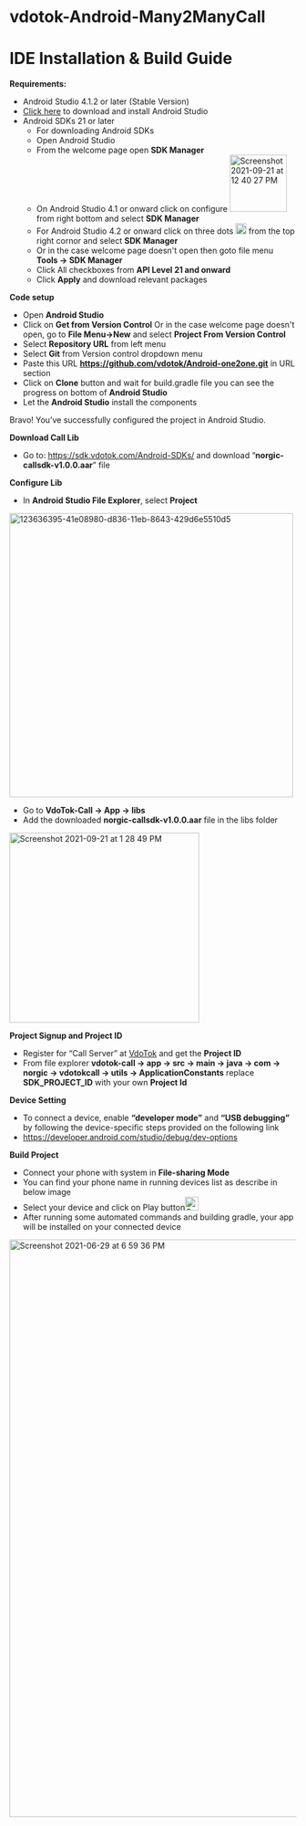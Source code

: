 vdotok-Android-Many2ManyCall
===================
IDE Installation & Build Guide
==============================
<b>Requirements:</b>
* Android Studio 4.1.2 or later (Stable Version)
* [Click here](https://developer.android.com/studio?gclid=Cj0KCQjwhr2FBhDbARIsACjwLo2fEHdB3l3eqRlhIvySYNx1-3XjDmuX1eSCbaCI7zU8FKHFkGBcVyMaAtSjEALw_wcB&gclsrc=aw.ds#downloads) to download and install Android Studio
* Android SDKs 21 or later
    * For downloading Android SDKs
    * Open Android Studio
    * From the welcome page open <b>SDK Manager</b>
    * On Android Studio 4.1 or onward click on configure <img width="100" alt="Screenshot 2021-09-21 at 12 40 27 PM" src="https://user-images.githubusercontent.com/86282129/134131257-af72db7c-912d-47f3-9758-4de0479db9ca.png"> from right bottom and select <b>SDK Manager</b>
    * For Android Studio 4.2 or onward click on three dots <img width="19" alt="Screenshot 2021-09-21 at 12 35 14 PM" src="https://user-images.githubusercontent.com/86282129/134130491-4f77bf35-a845-4a07-b577-bb4f7df1195a.png"> from the top right cornor and select <b>SDK Manager</b>
    * Or in the case welcome page doesn't open then goto file menu <b>Tools -> SDK Manager</b>
    * Click All checkboxes from <b>API Level 21 and onward</b> 
    * Click <b>Apply</b> and download relevant packages

<b>Code setup</b>
* Open <b>Android Studio</b>
* Click on <b>Get from Version Control</b> Or in the case welcome page doesn't open, go to <b>File Menu->New</b> and select <b>Project From Version Control</b>
* Select <b>Repository URL</b> from left menu
* Select <b>Git</b> from Version control dropdown menu
* Paste this URL <b>https://github.com/vdotok/Android-one2one.git</b> in URL section
* Click on <b>Clone</b> button and wait for build.gradle file you can see the progress on bottom of <b>Android Studio</b>
* Let the <b>Android Studio</b> install the components

Bravo! You’ve successfully configured the project in Android Studio.

<b>Download Call Lib</b>
* Go to: https://sdk.vdotok.com/Android-SDKs/ and download “<b>norgic-callsdk-v1.0.0.aar</b>” file

<b>Configure Lib</b>
* In <b> Android Studio File Explorer</b>, select <b>Project</b>
<img width="498" alt="123636395-41e08980-d836-11eb-8643-429d6e5510d5" src="https://user-images.githubusercontent.com/86282129/123811571-cb628b00-d90c-11eb-9584-b5a8f12957dc.png">

* Go to <b>VdoTok-Call -> App -> libs</b>
* Add the downloaded <b>norgic-callsdk-v1.0.0.aar</b> file in the libs folder
<img width="333" alt="Screenshot 2021-09-21 at 1 28 49 PM" src="https://user-images.githubusercontent.com/86282129/134138144-af382294-6f65-4329-aed4-a258695abfca.png">

<b>Project Signup and Project ID</b>
* Register for “Call Server” at [VdoTok](https://userpanel.vdotok.com/signup) and get the <b>Project ID</b>
* From file explorer <b>vdotok-call -> app -> src -> main -> java -> com -> norgic -> vdotokcall -> utils -> ApplicationConstants</b> replace <b>SDK_PROJECT_ID</b> with your own <b>Project Id</b>

<b>Device Setting</b>
* To connect a device, enable <b>“developer mode”</b> and <b>“USB debugging”</b> by following the device-specific steps provided on the following link
* https://developer.android.com/studio/debug/dev-options 

<b>Build Project</b>
* Connect your phone with system in <b>File-sharing Mode</b>
* You can find your phone name in running devices list as describe in below image
* Select your device and click on Play button<img width="24" alt="Screenshot 2021-09-21 at 1 19 15 PM" src="https://user-images.githubusercontent.com/86282129/134136764-72c0f47e-6ecb-4c62-a562-804b68042fe5.png">
* After running some automated commands and building gradle, your app will be installed on your connected device
<img width="1012" alt="Screenshot 2021-06-29 at 6 59 36 PM" src="https://user-images.githubusercontent.com/86282129/123811062-5bec9b80-d90c-11eb-96e1-ee50dee125c5.png">



